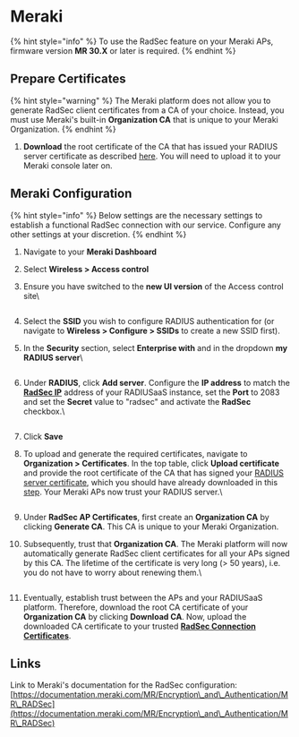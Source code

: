 # Meraki

{% hint style="info" %}
To use the RadSec feature on your Meraki APs, firmware version **MR 30.X** or later is required.
{% endhint %}

## Prepare Certificates

{% hint style="warning" %}
The Meraki platform does not allow you to generate RadSec client certificates from a CA of your choice. Instead, you must use Meraki's built-in **Organization CA** that is unique to your Meraki Organization.
{% endhint %}

1. **Download** the root certificate of the CA that has issued your RADIUS server certificate as described [here](../../../portal/settings/settings-server/certificates.md#download). You will need to upload it to your Meraki console later on.

## Meraki Configuration

{% hint style="info" %}
Below settings are the necessary settings to establish a functional RadSec connection with our service. Configure any other settings at your discretion.
{% endhint %}

1. Navigate to your **Meraki Dashboard**
2. Select **Wireless > Access control**
3.  Ensure you have switched to the **new UI version** of the Access control site\


    <figure><img src="../../../.gitbook/assets/Bild-1-Edited (2).png" alt=""><figcaption></figcaption></figure>
4. Select the **SSID** you wish to configure RADIUS authentication for (or navigate to **Wireless > Configure > SSIDs** to create a new SSID first).
5.  In the **Security** section, select **Enterprise with** and in the dropdown **my RADIUS server**\


    <figure><img src="../../../.gitbook/assets/Bild-2-Edited.png" alt=""><figcaption></figcaption></figure>
6.  Under **RADIUS**, click **Add server**. Configure the **IP address** to match the [**RadSec IP**](../../../portal/settings/settings-server/ports-and-ip-addresses.md#radsec-ip-address-tcp) address of your RADIUSaaS instance, set the **Port** to 2083 and  set the **Secret** value to "radsec" and activate the **RadSec** checkbox.\


    <figure><img src="../../../.gitbook/assets/Bild-3-Edited.png" alt=""><figcaption></figcaption></figure>
7. Click **Save**
8.  To upload and generate the required certificates, navigate to **Organization > Certificates**. In the top table, click **Upload certificate** and provide the root certificate of the CA that has signed your [RADIUS server certificate](../../../portal/settings/settings-server/certificates.md#download), which you should have already downloaded in this [step](meraki.md#prepare-certificates). Your Meraki APs now trust your RADIUS server.\


    <figure><img src="../../../.gitbook/assets/Bild-4-Edited.png" alt=""><figcaption></figcaption></figure>
9. Under **RadSec AP Certificates**, first create an **Organization CA** by clicking **Generate CA**. This CA is unique to your Meraki Organization.
10. Subsequently, trust that **Organization CA**. The Meraki platform will now automatically generate RadSec client certificates for all your APs signed by this CA. The lifetime of the certificate is very long (> 50 years), i.e. you do not have to worry about renewing them.\


    <figure><img src="../../../.gitbook/assets/Bild-5-Edited.png" alt=""><figcaption></figcaption></figure>
11. Eventually, establish trust between the APs and your RADIUSaaS platform. Therefore, download the root CA certificate of your **Organization CA** by clicking **Download CA**. Now, upload the downloaded CA certificate to your trusted [**RadSec Connection Certificates**](../../../portal/settings/settings-server/certificates.md#add-a-new-certificate).

## Links

Link to Meraki's documentation for the RadSec configuration: [https://documentation.meraki.com/MR/Encryption\_and\_Authentication/MR\_RADSec](https://documentation.meraki.com/MR/Encryption\_and\_Authentication/MR\_RADSec)
